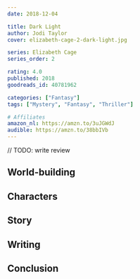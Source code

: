 ```yaml
---
date: 2018-12-04

title: Dark Light
author: Jodi Taylor
cover: elizabeth-cage-2-dark-light.jpg

series: Elizabeth Cage
series_order: 2

rating: 4.0
published: 2018
goodreads_id: 40781962

categories: ["Fantasy"]
tags: ["Mystery", "Fantasy", "Thriller"]

# Affiliates
amazon_nl: https://amzn.to/3uJGWdJ
audible: https://amzn.to/38bbIVb
---
```


// TODO: write review

<!--more-->

## World-building

## Characters

## Story

## Writing

## Conclusion
